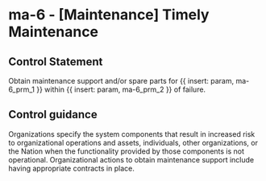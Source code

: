 # ma-6 - \[Maintenance\] Timely Maintenance

## Control Statement

Obtain maintenance support and/or spare parts for {{ insert: param, ma-6_prm_1 }} within {{ insert: param, ma-6_prm_2 }} of failure.

## Control guidance

Organizations specify the system components that result in increased risk to organizational operations and assets, individuals, other organizations, or the Nation when the functionality provided by those components is not operational. Organizational actions to obtain maintenance support include having appropriate contracts in place.
